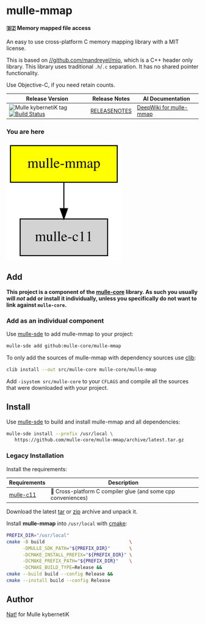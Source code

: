 # mulle-mmap

#### 🇧🇿 Memory mapped file access

An easy to use cross-platform C memory mapping library with a MIT license.

This is based on [//github.com/mandreyel/mio](), which is a C++ header
only library. This library uses traditional `.h`/`.c` separation.
It has no shared pointer functionality.

Use Objective-C, if you need retain counts.





| Release Version                                       | Release Notes  | AI Documentation
|-------------------------------------------------------|----------------|---------------
| ![Mulle kybernetiK tag](https://img.shields.io/github/tag/mulle-core/mulle-mmap.svg) [![Build Status](https://github.com/mulle-core/mulle-mmap/workflows/CI/badge.svg)](//github.com/mulle-core/mulle-mmap/actions) | [RELEASENOTES](RELEASENOTES.md) | [DeepWiki for mulle-mmap](https://deepwiki.com/mulle-core/mulle-mmap)






### You are here

![Overview](overview.dot.svg)





## Add

**This project is a component of the [mulle-core](//github.com/mulle-core/mulle-core) library. As such you usually will *not* add or install it
individually, unless you specifically do not want to link against
`mulle-core`.**


### Add as an individual component

Use [mulle-sde](//github.com/mulle-sde) to add mulle-mmap to your project:

``` sh
mulle-sde add github:mulle-core/mulle-mmap
```

To only add the sources of mulle-mmap with dependency
sources use [clib](https://github.com/clibs/clib):


``` sh
clib install --out src/mulle-core mulle-core/mulle-mmap
```

Add `-isystem src/mulle-core` to your `CFLAGS` and compile all the sources that were downloaded with your project.


## Install

Use [mulle-sde](//github.com/mulle-sde) to build and install mulle-mmap and all dependencies:

``` sh
mulle-sde install --prefix /usr/local \
   https://github.com/mulle-core/mulle-mmap/archive/latest.tar.gz
```

### Legacy Installation

Install the requirements:

| Requirements                                 | Description
|----------------------------------------------|-----------------------
| [mulle-c11](https://github.com/mulle-c/mulle-c11)             | 🔀 Cross-platform C compiler glue (and some cpp conveniences)

Download the latest [tar](https://github.com/mulle-core/mulle-mmap/archive/refs/tags/latest.tar.gz) or [zip](https://github.com/mulle-core/mulle-mmap/archive/refs/tags/latest.zip) archive and unpack it.

Install **mulle-mmap** into `/usr/local` with [cmake](https://cmake.org):

``` sh
PREFIX_DIR="/usr/local"
cmake -B build                               \
      -DMULLE_SDK_PATH="${PREFIX_DIR}"       \
      -DCMAKE_INSTALL_PREFIX="${PREFIX_DIR}" \
      -DCMAKE_PREFIX_PATH="${PREFIX_DIR}"    \
      -DCMAKE_BUILD_TYPE=Release &&
cmake --build build --config Release &&
cmake --install build --config Release
```


## Author

[Nat!](https://mulle-kybernetik.com/weblog) for Mulle kybernetiK  



